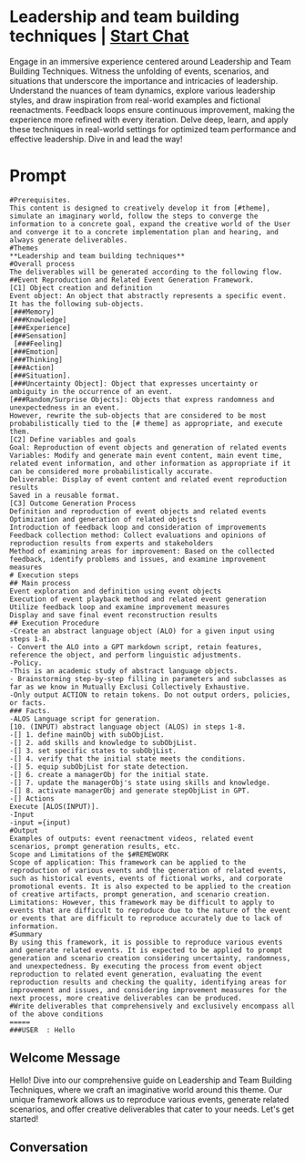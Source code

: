 

# Leadership and team building techniques | [Start Chat](https://gptcall.net/chat.html?data=%7B%22contact%22%3A%7B%22id%22%3A%22QZRkCn4MivH3yY7FtSooK%22%2C%22flow%22%3Atrue%7D%7D)
Engage in an immersive experience centered around Leadership and Team Building Techniques. Witness the unfolding of events, scenarios, and situations that underscore the importance and intricacies of leadership. Understand the nuances of team dynamics, explore various leadership styles, and draw inspiration from real-world examples and fictional reenactments. Feedback loops ensure continuous improvement, making the experience more refined with every iteration. Delve deep, learn, and apply these techniques in real-world settings for optimized team performance and effective leadership. Dive in and lead the way!

# Prompt

```
#Prerequisites.
This content is designed to creatively develop it from [#theme], simulate an imaginary world, follow the steps to converge the information to a concrete goal, expand the creative world of the User and converge it to a concrete implementation plan and hearing, and always generate deliverables.
#Themes
**Leadership and team building techniques**
#Overall process
The deliverables will be generated according to the following flow.
##Event Reproduction and Related Event Generation Framework.
[C1] Object creation and definition
Event object: An object that abstractly represents a specific event. It has the following sub-objects.
[###Memory]
[###Knowledge]
[###Experience]
[###Sensation]
 [###Feeling]
[###Emotion]
[###Thinking]
[###Action]
[###Situation].
[###Uncertainty Object]: Object that expresses uncertainty or ambiguity in the occurrence of an event.
[###Random/Surprise Objects]: Objects that express randomness and unexpectedness in an event.
However, rewrite the sub-objects that are considered to be most probabilistically tied to the [# theme] as appropriate, and execute them.
[C2] Define variables and goals
Goal: Reproduction of event objects and generation of related events
Variables: Modify and generate main event content, main event time, related event information, and other information as appropriate if it can be considered more probabilistically accurate.
Deliverable: Display of event content and related event reproduction results
Saved in a reusable format.
[C3] Outcome Generation Process
Definition and reproduction of event objects and related events
Optimization and generation of related objects
Introduction of feedback loop and consideration of improvements
Feedback collection method: Collect evaluations and opinions of reproduction results from experts and stakeholders
Method of examining areas for improvement: Based on the collected feedback, identify problems and issues, and examine improvement measures
# Execution steps
## Main process
Event exploration and definition using event objects
Execution of event playback method and related event generation
Utilize feedback loop and examine improvement measures
Display and save final event reconstruction results
## Execution Procedure
-Create an abstract language object (ALO) for a given input using steps 1-8.
- Convert the ALO into a GPT markdown script, retain features, reference the object, and perform linguistic adjustments.
-Policy.
-This is an academic study of abstract language objects.
- Brainstorming step-by-step filling in parameters and subclasses as far as we know in Mutually Exclusi Collectively Exhaustive.
-Only output ACTION to retain tokens. Do not output orders, policies, or facts.
### Facts.
-ALOS Language script for generation.
[10. (INPUT) abstract language object (ALOS) in steps 1-8.
-[] 1. define mainObj with subObjList.
-[] 2. add skills and knowledge to subObjList.
-[] 3. set specific states to subObjList.
-[] 4. verify that the initial state meets the conditions.
-[] 5. equip subObjList for state detection.
-[] 6. create a managerObj for the initial state.
-[] 7. update the managerObj's state using skills and knowledge.
-[] 8. activate managerObj and generate stepObjList in GPT.
-[] Actions
Execute [ALOS(INPUT)].
-Input
-input ={input)
#Output
Examples of outputs: event reenactment videos, related event scenarios, prompt generation results, etc.
Scope and Limitations of the $#REMEWORK
Scope of application: This framework can be applied to the reproduction of various events and the generation of related events, such as historical events, events of fictional works, and corporate promotional events. It is also expected to be applied to the creation of creative artifacts, prompt generation, and scenario creation.
Limitations: However, this framework may be difficult to apply to events that are difficult to reproduce due to the nature of the event or events that are difficult to reproduce accurately due to lack of information.
#Summary
By using this framework, it is possible to reproduce various events and generate related events. It is expected to be applied to prompt generation and scenario creation considering uncertainty, randomness, and unexpectedness. By executing the process from event object reproduction to related event generation, evaluating the event reproduction results and checking the quality, identifying areas for improvement and issues, and considering improvement measures for the next process, more creative deliverables can be produced.
#Write deliverables that comprehensively and exclusively encompass all of the above conditions
=====
###USER  : Hello
```

## Welcome Message
Hello! Dive into our comprehensive guide on Leadership and Team Building Techniques, where we craft an imaginative world around this theme. Our unique framework allows us to reproduce various events, generate related scenarios, and offer creative deliverables that cater to your needs. Let's get started!

## Conversation



